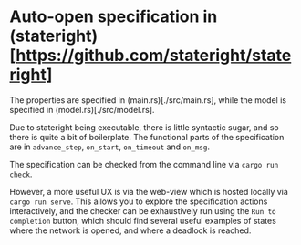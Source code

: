 # Auto-open specification in (stateright)[https://github.com/stateright/stateright]

The properties are specified in (main.rs)[./src/main.rs], while the model is specified in (model.rs)[./src/model.rs].

Due to stateright being executable, there is little syntactic sugar, and so there is quite a bit of boilerplate.
The functional parts of the specification are in `advance_step`, `on_start`, `on_timeout` and `on_msg`.

The specification can be checked from the command line via `cargo run check`.

However, a more useful UX is via the web-view which is hosted locally via `cargo run serve`.
This allows you to explore the specification actions interactively, and the checker can be exhaustively run using the `Run to completion` button, which should find several useful examples of states where the network is opened, and where a deadlock is reached.


